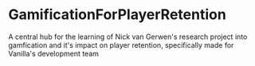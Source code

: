 # GamificationForPlayerRetention
A central hub for the learning of Nick van Gerwen's research project into gamfication and it's impact on player retention, specifically made for Vanilla's development team
